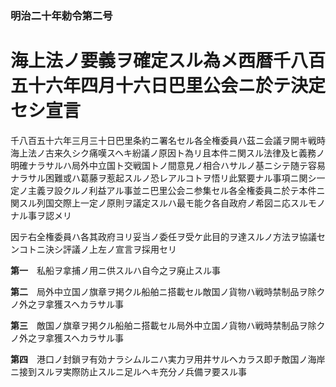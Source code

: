 ### 明治二十年勅令第二号  
# 海上法ノ要義ヲ確定スル為メ西暦千八百五十六年四月十六日巴里公会ニ於テ決定セシ宣言  
千八百五十六年三月三十日巴里条約ニ署名セル各全権委員ハ茲ニ会議ヲ開キ戦時海上法ノ古来久シク痛嘆スヘキ紛議ノ原因ト為リ且本件ニ関スル法律及ヒ義務ノ明確ナラサルハ局外中立国ト交戦国トノ間意見ノ相合ハサルノ基ニシテ随テ容易ナラサル困難或ハ葛藤ヲ惹起スルノ恐レアルコトヲ悟リ此緊要ナル事項ニ関シ一定ノ主義ヲ設クルノ利益アル事並ニ巴里公会ニ参集セル各全権委員ニ於テ本件ニ関スル列国交際上一定ノ原則ヲ議定スルハ最モ能ク各自政府ノ希図ニ応スルモノナル事ヲ認メリ  
  
因テ右全権委員ハ各其政府ヨリ妥当ノ委任ヲ受ケ此目的ヲ達スルノ方法ヲ協議センコトニ決シ評議ノ上左ノ宣言ヲ採用セリ  
  
  
**第一**　私船ヲ拿捕ノ用ニ供スルハ自今之ヲ廃止スル事  
  
**第二**　局外中立国ノ旗章ヲ掲クル船舶ニ搭載セル敵国ノ貨物ハ戦時禁制品ヲ除クノ外之ヲ拿獲スヘカラサル事  
  
**第三**　敵国ノ旗章ヲ掲クル船舶ニ搭載セル局外中立国ノ貨物ハ戦時禁制品ヲ除クノ外之ヲ拿獲スヘカラサル事  
  
**第四**　港口ノ封鎖ヲ有効ナラシムルニハ実力ヲ用井サルヘカラス即チ敵国ノ海岸ニ接到スルヲ実際防止スルニ足ルヘキ充分ノ兵備ヲ要スル事  
  
